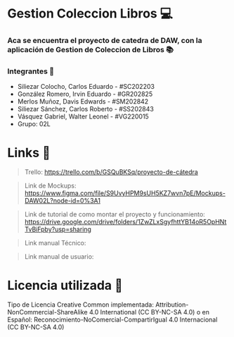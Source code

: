 
# Gestion Coleccion Libros 💻

### Aca se encuentra el proyecto de catedra de DAW, con la aplicación de Gestion de Coleccion de Libros 📚



### Integrantes 👤

- Siliezar Colocho, Carlos Eduardo - #SC202203
- González Romero, Irvin Eduardo - #GR202825
- Merlos Muñoz, Davis Edwards - #SM202842
- Siliezar Sánchez, Carlos Roberto - #SS202843
- Vásquez Gabriel, Walter Leonel - #VG220015
- Grupo: 02L



# Links 🔗

> Trello: https://trello.com/b/GSQuBKSq/proyecto-de-cátedra

> Link de Mockups: https://www.figma.com/file/S9UvyHPM9sUH5KZ7wvn7pE/Mockups-DAW02L?node-id=0%3A1

> Link de tutorial de como montar el proyecto y funcionamiento: https://drive.google.com/drive/folders/1ZwZLxSgyfhttYB14oR5OpHNtTvBiFpby?usp=sharing

> Link manual Técnico: 

> Link manual de usuario: 


# Licencia utilizada 📓

Tipo de Licencia Creative Common implementada: Attribution-NonCommercial-ShareAlike 4.0 International (CC BY-NC-SA 4.0) o en Español:  Reconocimiento-NoComercial-CompartirIgual 4.0 Internacional (CC BY-NC-SA 4.0)



